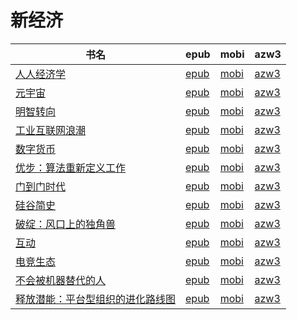 # 新经济

| 书名 | epub | mobi | azw3 |
| --- | --- | --- | --- |
| [人人经济学](http://ct.dalanmei.com/f/31084289-771246795-4c1af4) | [epub](http://ct.dalanmei.com/f/31084289-771246795-4c1af4) | [mobi](http://ct.dalanmei.com/f/31084289-771231529-f89960) | [azw3](http://ct.dalanmei.com/f/31084289-771236492-1da7db) |
| [元宇宙](http://ct.dalanmei.com/f/31084289-570313771-de3ee1) | [epub](http://ct.dalanmei.com/f/31084289-570313771-de3ee1) | [mobi](http://ct.dalanmei.com/f/31084289-570169918-3a4cad) | [azw3](http://ct.dalanmei.com/f/31084289-570379208-d552fa) |
| [明智转向](http://ct.dalanmei.com/f/31084289-572107702-424fe2) | [epub](http://ct.dalanmei.com/f/31084289-572107702-424fe2) | [mobi](http://ct.dalanmei.com/f/31084289-571726676-e1c882) | [azw3](http://ct.dalanmei.com/f/31084289-572115373-05b627) |
| [工业互联网浪潮](http://ct.dalanmei.com/f/31084289-572112934-3d133d) | [epub](http://ct.dalanmei.com/f/31084289-572112934-3d133d) | [mobi](http://ct.dalanmei.com/f/31084289-571722126-8c4fff) | [azw3](http://ct.dalanmei.com/f/31084289-572120027-b1aba7) |
| [数字货币](http://ct.dalanmei.com/f/31084289-572113907-dd9c7e) | [epub](http://ct.dalanmei.com/f/31084289-572113907-dd9c7e) | [mobi](http://ct.dalanmei.com/f/31084289-571715153-47bd04) | [azw3](http://ct.dalanmei.com/f/31084289-572122324-c6e1d9) |
| [优步：算法重新定义工作](http://ct.dalanmei.com/f/31084289-572114143-9721e6) | [epub](http://ct.dalanmei.com/f/31084289-572114143-9721e6) | [mobi](http://ct.dalanmei.com/f/31084289-571714084-ac578d) | [azw3](http://ct.dalanmei.com/f/31084289-572126089-cf282e) |
| [门到门时代](http://ct.dalanmei.com/f/31084289-572117033-17c61d) | [epub](http://ct.dalanmei.com/f/31084289-572117033-17c61d) | [mobi](http://ct.dalanmei.com/f/31084289-571655338-7cd86f) | [azw3](http://ct.dalanmei.com/f/31084289-572179168-8354c5) |
| [硅谷简史](http://ct.dalanmei.com/f/31084289-572120761-9b9191) | [epub](http://ct.dalanmei.com/f/31084289-572120761-9b9191) | [mobi](http://ct.dalanmei.com/f/31084289-571638937-3aff5b) | [azw3](http://ct.dalanmei.com/f/31084289-572181642-2eb7af) |
| [破绽：风口上的独角兽](http://ct.dalanmei.com/f/31084289-571807176-d76198) | [epub](http://ct.dalanmei.com/f/31084289-571807176-d76198) | [mobi](http://ct.dalanmei.com/f/31084289-571539166-fe77b0) | [azw3](http://ct.dalanmei.com/f/31084289-572196028-47aea2) |
| [互动](http://ct.dalanmei.com/f/31084289-571773268-d0ea79) | [epub](http://ct.dalanmei.com/f/31084289-571773268-d0ea79) | [mobi](http://ct.dalanmei.com/f/31084289-571483491-83db9c) | [azw3](http://ct.dalanmei.com/f/31084289-571918286-0e26a0) |
| [电竞生态](http://ct.dalanmei.com/f/31084289-571775215-022f67) | [epub](http://ct.dalanmei.com/f/31084289-571775215-022f67) | [mobi](http://ct.dalanmei.com/f/31084289-571500744-94133f) | [azw3](http://ct.dalanmei.com/f/31084289-571920120-9eea3d) |
| [不会被机器替代的人](http://ct.dalanmei.com/f/31084289-571848803-1d1d92) | [epub](http://ct.dalanmei.com/f/31084289-571848803-1d1d92) | [mobi](http://ct.dalanmei.com/f/31084289-571550509-0a4774) | [azw3](http://ct.dalanmei.com/f/31084289-572066799-dec2c8) |
| [释放潜能：平台型组织的进化路线图](http://ct.dalanmei.com/f/31084289-571906632-613d9e) | [epub](http://ct.dalanmei.com/f/31084289-571906632-613d9e) | [mobi](http://ct.dalanmei.com/f/31084289-571555486-6bab86) | [azw3](http://ct.dalanmei.com/f/31084289-572071802-23c7a5) |
